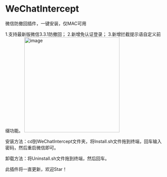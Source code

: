 # WeChatIntercept
微信防撤回插件，一键安装，仅MAC可用

1.支持最新版微信3.3.1防撤回；
2.新增免认证登录；
3.新增拦截提示语自定义前缀功能。
<img width="301" alt="image" src="https://user-images.githubusercontent.com/18585610/159691061-3f24b69f-a494-4549-a530-7724b1b40060.png">

安装方法：cd到WeChatIntercept文件夹，将Install.sh文件拖到终端，回车输入密码，然后重启微信即可。

卸载方法：将Uninstall.sh文件拖到终端，然后回车。

此插件将一直更新，欢迎Star！

